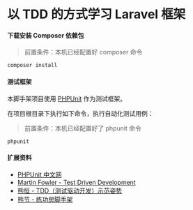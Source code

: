 # 以 TDD 的方式学习 Laravel 框架

#### 下载安装 Composer 依赖包
> 前置条件：本机已经配置好 composer 命令
```shell script
composer install
```

#### 测试框架

本脚手架项目使用 [PHPUnit](https://phpunit.de/) 作为测试框架。

在项目根目录下执行如下命令，执行自动化测试用例：
> 前置条件：本机已经配置好了 phpunit 命令
```shell script
phpunit
```

#### 扩展资料
- [PHPUnit 中文网](http://www.phpunit.cn/)
- [Martin Fowler - Test Driven Development](https://martinfowler.com/bliki/TestDrivenDevelopment.html)
- [熊恒 - TDD（测试驱动开发）示范姿势](https://www.jianshu.com/p/a5766176c493)
- [熊节 - 练功房脚手架](https://github.com/gigix/dojo-scaffold)
